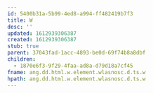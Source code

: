 ```yaml
---
id: 5400b31a-5b99-4ed8-a994-ff482419b7f3
title: W
desc: ''
updated: 1612939306387
created: 1612939306387
stub: true
parent: 37043fad-1acc-4893-be0d-69f74b8a8dbf
children:
  - 1870e6f3-9f29-4faa-ad8a-d79d18a7cf45
fname: ang.dd.html.w.element.wlasnosc.d.ts.w
hpath: ang.dd.html.w.element.wlasnosc.d.ts.w
---
```



